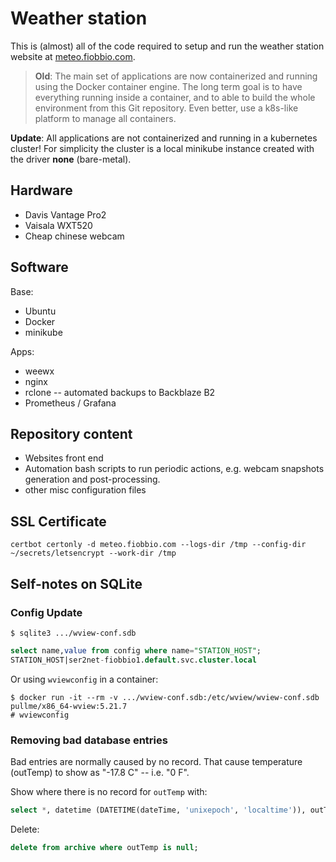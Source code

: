 # Weather station

This is (almost) all of the code required to setup and run the weather station website
at [meteo.fiobbio.com](http://meteo.fiobbio.com).

> **Old**:
> The main set of applications are now containerized and running using the
> Docker container engine.
> The long term goal is to have everything running inside a container,
> and to able to build the whole environment from this Git repository. Even better, use a
> k8s-like platform to manage all containers.

**Update**:
All applications are not containerized and running in a kubernetes cluster!
For simplicity the cluster is a local minikube instance created with the driver
**none** (bare-metal).

## Hardware
* Davis Vantage Pro2
* Vaisala WXT520
* Cheap chinese webcam

## Software
Base:
* Ubuntu
* Docker
* minikube

Apps:
* weewx
* nginx
* rclone -- automated backups to Backblaze B2
* Prometheus / Grafana

## Repository content
* Websites front end
* Automation bash scripts to run periodic actions, e.g. webcam snapshots
  generation and post-processing.
* other misc configuration files

## SSL Certificate
```
certbot certonly -d meteo.fiobbio.com --logs-dir /tmp --config-dir ~/secrets/letsencrypt --work-dir /tmp
```

## Self-notes on SQLite

### Config Update
```
$ sqlite3 .../wview-conf.sdb
```

```sql
select name,value from config where name="STATION_HOST";
STATION_HOST|ser2net-fiobbio1.default.svc.cluster.local
```

Or using `wviewconfig` in a container:
```
$ docker run -it --rm -v .../wview-conf.sdb:/etc/wview/wview-conf.sdb pullme/x86_64-wview:5.21.7
# wviewconfig
```

### Removing bad database entries

Bad entries are normally caused by no record. That cause temperature (outTemp)
to show as "-17.8 C" -- i.e. "0 F".

Show where there is no record for `outTemp` with:

```sql
select *, datetime (DATETIME(dateTime, 'unixepoch', 'localtime')), outTemp from archive where outTemp is null;
```

Delete:

```sql
delete from archive where outTemp is null;
```
